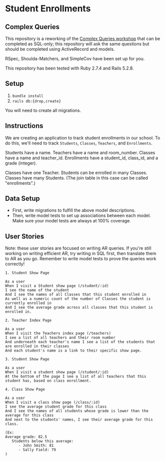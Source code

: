# Student Enrollments
## Complex Queries

This repository is a reworking of the [Complex Queries workshop](https://backend.turing.edu/module2/misc/complex_queries) that can be completed as SQL-only; this repository will ask the same questions but should be completed using ActiveRecord and models. 

RSpec, Shoulda-Matchers, and SimpleCov have been set up for you. 

This repository has been tested with Ruby 2.7.4 and Rails 5.2.8. 

## Setup
1. `bundle install`
1. `rails db:{drop,create}`

You will need to create all migrations. 

## Instructions
We are creating an application to track student enrollments in our school. To do this, we'll need to track `Students`, `Classes`, `Teachers`, and `Enrollments`. 

Students have a name. 
Teachers have a name and room_number.
Classes have a name and teacher_id. 
Enrollments have a student_id, class_id, and a grade (integer). 

Classes have one Teacher. 
Students can be enrolled in many Classes. 
Classes have many Students. (The join table in this case can be called "enrollments".) 

## Data Setup
- First, write migrations to fulfill the above model descriptions. 
- Then, write model tests to set up associations between each model. Make sure your model tests are always at 100% coverage. 


## User Stories
Note: these user stories are focused on writing AR queries. If you're still working on writing efficient AR, try writing in SQL first, then translate them to AR as you go. Remember to write model tests to prove the queries work correctly!


```
1. Student Show Page

As a user
When I visit a Student show page (/student/:id)
I see the name of the student
And I see the names of all Classes that this student enrolled in
As well as a numeric count of the number of Classes the student is currently enrolled in
And I see the average grade across all classes that this student is enrolled in. 
```

```
2. Teacher Index Page

As a user
When I visit the Teachers index page (/teachers)
I see a list of all teachers and their room number
And underneath each teacher's name I see a list of the students that are enrolled in their classes
And each student's name is a link to their specific show page. 
```

```
3. Student Show Page

As a user
When I visit a student show page (/student/:id)
At the bottom of the page I see a list of all teachers that this student has, based on class enrollment. 
```

```
4. Class Show Page

As a user
When I visit a class show page (/class/:id)
I see the average student grade for this class
And I see the names of all students whose grade is lower than the average for this class
And next to the students' names, I see their average grade for this class. 

(Ex: 
Average grade: 82.5
   Students below this average: 
      - John Smith: 81
      - Sally Field: 79
)
```